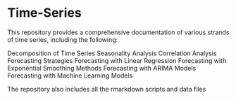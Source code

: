 # Time-Series

This repository provides a comprehensive documentation of various strands of time series, including the following:

Decomposition of Time Series
Seasonality Analysis
Correlation Analysis
Forecasting Strategies
Forecasting with Linear Regression
Forecasting with Exponential Smoothing Methods
Forecasting with ARIMA Models
Forecasting with Machine Learning Models

The repository also includes all the rmarkdown scripts and data files
